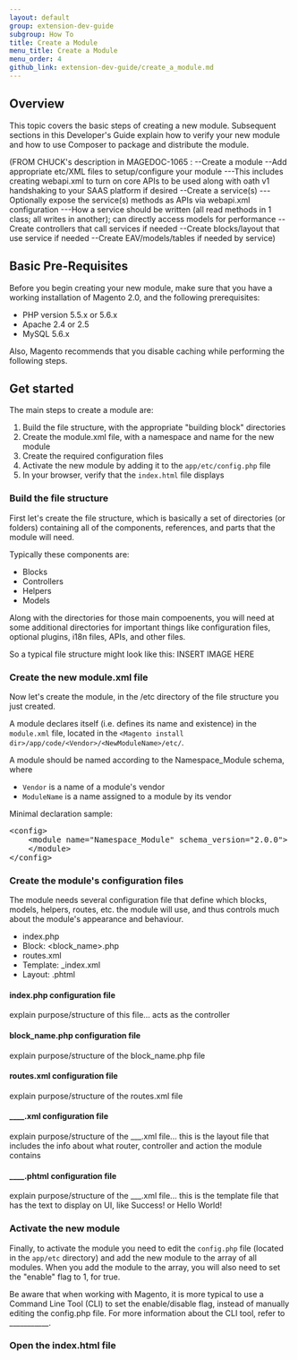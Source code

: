 ```yaml
---
layout: default
group: extension-dev-guide
subgroup: How To
title: Create a Module
menu_title: Create a Module
menu_order: 4
github_link: extension-dev-guide/create_a_module.md
---
```


<h2 id="create-module-overview">Overview</h2>

This topic covers the basic steps of creating a new module. Subsequent sections in this Developer's Guide explain how to verify your new module and how to use Composer to package and distribute the module.

(FROM CHUCK's description in MAGEDOC-1065 :
--Create a module 
--Add appropriate etc/XML files to setup/configure your module 
---This includes creating webapi.xml to turn on core APIs to be used along with oath v1 handshaking to your SAAS platform if desired 
--Create a service(s) 
---Optionally expose the service(s) methods as APIs via webapi.xml configuration 
---How a service should be written (all read methods in 1 class; all writes in another); can directly access models for performance 
--Create controllers that call services if needed 
--Create blocks/layout that use service if needed 
--Create EAV/models/tables if needed by service)

<h2 id="create-module-basics">Basic Pre-Requisites</h2>
Before you begin creating your new module, make sure that you have a working installation of Magento 2.0, and the following prerequisites:

* PHP version 5.5.x or 5.6.x
* Apache 2.4 or 2.5
* MySQL 5.6.x

Also, Magento recommends that you disable caching while performing the following steps. <Explain why.>

<h2 id="create-module-code-setup">Get started</h2>
The main steps to create a module are:

1. Build the file structure, with the appropriate "building block" directories
2. Create the module.xml file, with a namespace and name for the new module 
3. Create the required configuration files
4. Activate the new module by adding it to the `app/etc/config.php` file
5. In your browser, verify that the `index.html` file displays


<h3 id="create-module-file-structure">Build the file structure</h3>
First let's create the file structure, which is basically a set of directories (or folders) containing all of the components, references, and parts that the module will need. 

Typically these components are:

* Blocks
* Controllers
* Helpers
* Models

Along with the directories for those main compoenents, you will need at some additional directories for important things like configuration files, optional plugins, i18n files, APIs, and other files.

So a typical file structure might look like this:
INSERT IMAGE HERE

<h3 id="create-module-naming">Create the new module.xml file</h3>
Now let's create the module, in the /etc directory of the file structure you just created.

A module declares itself (i.e. defines its name and existence) in the `module.xml` file, located in the `<Magento install dir>/app/code/<Vendor>/<NewModuleName>/etc/`. 

A module should be named according to the Namespace_Module schema, where

* `Vendor` is a name of a module's vendor
* `ModuleName` is a name assigned to a module by its vendor

Minimal declaration sample:

<pre>
&lt;config>
    &lt;module name="Namespace_Module" schema_version="2.0.0">
    &lt;/module>
&lt;/config>
</pre>

<h3 id="create-module-config.xml">Create the module's configuration files</h3>

The module needs several configuration file that define which blocks, models, helpers, routes, etc. the module will use, and thus controls much about the module's appearance and behaviour.

* index.php
* Block: <block_name>.php
* routes.xml
* Template: <name>_index.xml
* Layout: <name>.phtml

<h4 id="create-module-index.php">index.php configuration file</h4>

explain purpose/structure of this file... acts as the controller

<h4 id="create-module-block_name.php">block_name.php configuration file</h4>

explain purpose/structure of the block_name.php file

<h4 id="create-module-block_name.php">routes.xml configuration file</h4>

explain purpose/structure of the routes.xml file

<h4 id="create-module-____.xml">____.xml configuration file</h4>

explain purpose/structure of the ___.xml file... this is the layout file that includes the info about what router, controller and action the module contains

<h4 id="create-module-____.phtml">____.phtml configuration file</h4>

explain purpose/structure of the ___.xml file... this is the template file that has the text to display on UI, like Success! or Hello World!


<h3 id="create-module-activate.xml">Activate the new module</h3>

Finally, to activate the module you need to edit the `config.php` file (located in the `app/etc` directory) and add the new module to the array of all modules. When you add the module to the array, you will also need to set the "enable" flag to 1, for true.

<div class="bs-callout bs-callout-info" id="info">

  <p>Be aware that when working with Magento, it is more typical to use a Command Line Tool (CLI) to set the enable/disable flag, instead of manually editing the config.php file. For more information about the CLI tool, refer to ___________.
  </p>
</div>


<h3 id="create-module-launch">Open the index.html file</h3>



